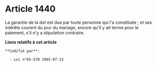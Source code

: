 # Article 1440

La garantie de la dot est due par toute personne qui l'a constituée ; et ses intérêts courent du jour du mariage, encore
qu'il y ait terme pour le paiement, s'il n'y a stipulation contraire.

**Liens relatifs à cet article**

	**Codifié par**:

	  - Loi n°65-570 1965-07-13
